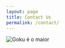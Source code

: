 ```yaml
---
layout: page
title: Contact Us
permalink: /contact/
---
```


![Goku é o maior](https://s-media-cache-ak0.pinimg.com/736x/ed/c6/d2/edc6d2bdb60e9639bed6a169032a5874.jpg)